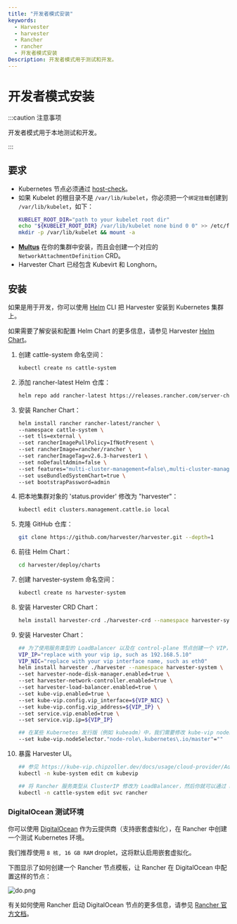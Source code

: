 ```yaml
---
title: "开发者模式安装"
keywords:
  - Harvester
  - harvester
  - Rancher
  - rancher
  - 开发者模式安装
Description: 开发者模式用于测试和开发。
---
```


# 开发者模式安装

:::caution 注意事项

开发者模式用于本地测试和开发。

:::

## 要求

- Kubernetes 节点必须通过 [host-check](https://raw.githubusercontent.com/harvester/harvester/master/hack/host-check.sh)。
- 如果 Kubelet 的根目录不是 `/var/lib/kubelet`，你必须把一个`绑定挂载`创建到 `/var/lib/kubelet`，如下：
   ```bash
   KUBELET_ROOT_DIR="path to your kubelet root dir"
   echo "${KUBELET_ROOT_DIR} /var/lib/kubelet none bind 0 0" >> /etc/fstab
   mkdir -p /var/lib/kubelet && mount -a
   ```
- [**Multus**](https://kubernetes.io/docs/concepts/cluster-administration/networking/#multus-a-multi-network-plugin) 在你的集群中安装，而且会创建一个对应的 `NetworkAttachmentDefinition` CRD。
- Harvester Chart 已经包含 Kubevirt 和 Longhorn。

## 安装

如果是用于开发，你可以使用 [Helm](https://helm.sh/) CLI 把 Harvester 安装到 Kubernetes 集群上。

如果需要了解安装和配置 Helm Chart 的更多信息，请参见 Harvester [Helm Chart](https://github.com/harvester/harvester/blob/master/deploy/charts/harvester/README.md)。

1. 创建 cattle-system 命名空间：
   ```bash
   kubectl create ns cattle-system
   ```

1. 添加 rancher-latest Helm 仓库：
   ```bash
   helm repo add rancher-latest https://releases.rancher.com/server-charts/latest
   ```

1. 安装 Rancher Chart：
   ```bash
   helm install rancher rancher-latest/rancher \
   --namespace cattle-system \
   --set tls=external \
   --set rancherImagePullPolicy=IfNotPresent \
   --set rancherImage=rancher/rancher \
   --set rancherImageTag=v2.6.3-harvester1 \
   --set noDefaultAdmin=false \
   --set features="multi-cluster-management=false\,multi-cluster-management-agent=false" \
   --set useBundledSystemChart=true \
   --set bootstrapPassword=admin
   ```

1. 把本地集群对象的 'status.provider' 修改为 "harvester"：
   ```bash
   kubectl edit clusters.management.cattle.io local
   ```

1. 克隆 GitHub 仓库：
   ```bash
   git clone https://github.com/harvester/harvester.git --depth=1
   ```

1. 前往 Helm Chart：
   ```bash
   cd harvester/deploy/charts
   ```

1. 创建 harvester-system 命名空间：
   ```bash
   kubectl create ns harvester-system
   ```

1. 安装 Harvester CRD Chart：
   ```bash
   helm install harvester-crd ./harvester-crd --namespace harvester-system
   ```

1. 安装 Harvester Chart：
   ```bash
   ## 为了使用服务类型的 LoadBalancer 以及在 control-plane 节点创建一个 VIP，你需要启用 kubevip。
   VIP_IP="replace with your vip ip, such as 192.168.5.10"
   VIP_NIC="replace with your vip interface name, such as eth0"
   helm install harvester ./harvester --namespace harvester-system \
   --set harvester-node-disk-manager.enabled=true \
   --set harvester-network-controller.enabled=true \
   --set harvester-load-balancer.enabled=true \
   --set kube-vip.enabled=true \
   --set kube-vip.config.vip_interface=${VIP_NIC} \
   --set kube-vip.config.vip_address=${VIP_IP} \
   --set service.vip.enabled=true \
   --set service.vip.ip=${VIP_IP}
   ```

   ```bash
   ## 在某些 Kubernetes 发行版（例如 kubeadm）中，我们需要修改 kube-vip nodeSelector 来匹配 control-plane 节点。
   --set kube-vip.nodeSelector."node-role\.kubernetes\.io/master"=""
   ```

1. 暴露 Harvester UI。
   ```bash
   ## 参见 https://kube-vip.chipzoller.dev/docs/usage/cloud-provider/Add `cidr-cattle-system: ${VIP_IP}/32` to kubevip configMap.
   kubectl -n kube-system edit cm kubevip

   ## 将 Rancher 服务类型从 ClusterIP 修改为 LoadBalancer，然后你就可以通过 https://${VIP_IP} 访问 Harvester UI。
   kubectl -n cattle-system edit svc rancher
   ```

### DigitalOcean 测试环境

你可以使用 [DigitalOcean](https://www.digitalocean.com/) 作为云提供商（支持嵌套虚拟化），在 Rancher 中创建一个测试 Kubernetes 环境。

我们推荐使用 `8 核, 16 GB RAM` droplet，这将默认启用嵌套虚拟化。

下图显示了如何创建一个 Rancher 节点模板，让 Rancher 在 DigitalOcean 中配置这样的节点：

![do.png](/img/v1.0/do.png)

有关如何使用 Rancher 启动 DigitalOcean 节点的更多信息，请参见 [Rancher 官方文档](https://rancher.com/docs/rancher/v2.x/en/cluster-provisioning/rke-clusters/node-pools/digital-ocean/)。
